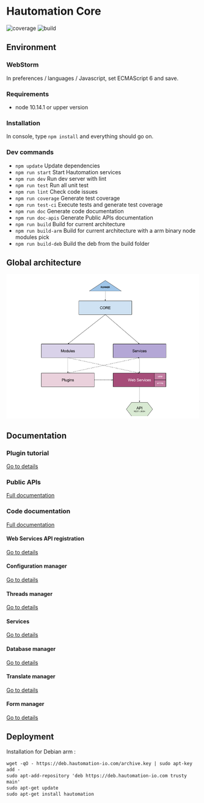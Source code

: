 # Hautomation Core

![coverage](http://gitlab.hautomation-io.com:81/hautomation/core-node/badges/master/coverage.svg?job=test)  ![build](http://gitlab.hautomation-io.com:81/hautomation/core-node/badges/master/build.svg)

## Environment

### WebStorm

In preferences / languages / Javascript, set ECMAScript 6 and save.

### Requirements

* node 10.14.1 or upper version

### Installation

In console, type `npm install` and everything should go on.

### Dev commands

* `npm update` Update dependencies
* `npm run start` Start Hautomation services
* `npm run dev` Run dev server with lint
* `npm run test` Run all unit test
* `npm run lint` Check code issues
* `npm run coverage` Generate test coverage
* `npm run test-ci` Execute tests and generate test coverage
* `npm run doc` Generate code documentation
* `npm run doc-apis` Generate Public APIs documentation
* `npm run build` Build for current architecture
* `npm run build-arm` Build for current architecture with a arm binary node modules pick
* `npm run build-deb` Build the deb from the build folder

## Global architecture

![Global architecture](doc/architecture.png "Global architecture")

## Documentation

### Plugin tutorial

[Go to details](doc/PLUGIN.md)

### Public APIs

[Full documentation](doc/PUBLIC-APIS.md)

### Code documentation

[Full documentation](doc/DOCUMENTATION.md)

#### Web Services API registration

[Go to details](src/services/webservices/README.md)

#### Configuration manager

[Go to details](src/modules/confmanager/README.md)

#### Threads manager

[Go to details](src/modules/threadsmanager/README.md)

#### Services

[Go to details](src/services/README.md)

#### Database manager

[Go to details](src/modules/dbmanager/README.md)

#### Translate manager

[Go to details](src/modules/translatemanager/README.md)

#### Form manager

[Go to details](src/modules/formmanager/README.md)

## Deployment

Installation for Debian arm :

    wget -qO - https://deb.hautomation-io.com/archive.key | sudo apt-key add -
    sudo apt-add-repository 'deb https://deb.hautomation-io.com trusty main'
    sudo apt-get update
    sudo apt-get install hautomation
